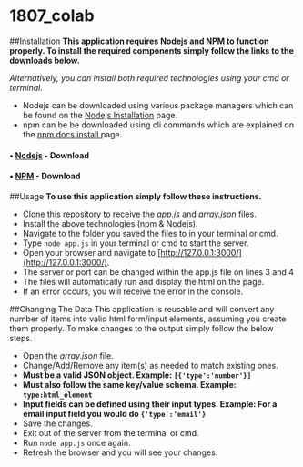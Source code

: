 # 1807_colab

##Installation
__This application requires Nodejs and NPM to function properly. To install the required components simply follow the links to the downloads below.__

*Alternatively, you can install both required technologies using your cmd or terminal.*

- Nodejs can be downloaded using various package managers which can be found on the [Nodejs Installation](https://nodejs.org/en/download/package-manager/) page.
- npm can be be downloaded using cli commands which are explained on the [npm docs install ](https://docs.npmjs.com/cli/install) page.

#### • [Nodejs](https://nodejs.org/en/) - Download
#### • [NPM](https://docs.npmjs.com/getting-started/installing-node) - Download

##Usage
__To use this application simply follow these instructions.__

* Clone this repository to receive the *app.js* and *array.json* files.
* Install the above technologies (npm & Nodejs).
* Navigate to the folder you saved the files to in your terminal or cmd.
* Type `node app.js` in your terminal or cmd to start the server.
* Open your browser and navigate to [http://127.0.0.1:3000/](http://127.0.0.1:3000/).
 * The server or port can be changed within the app.js file on lines 3 and 4
* The files will automatically run and display the html on the page.
 * If an error occurs, you will receive the error in the console.

##Changing The Data
This application is reusable and will convert any number of items into valid html form/input elements, assuming you create them properly. To make changes to the output simply follow the below steps.

* Open the *array.json* file.
* Change/Add/Remove any item(s) as needed to match existing ones.
 * __Must be a valid JSON object. Example: `[{'type':'number'}]`__
 * __Must also follow the same key/value schema. Example: `type:html_element`__
 * __Input fields can be defined using their input types. Example: For a email input field you would do `{'type':'email'}`__
* Save the changes.
* Exit out of the server from the terminal or cmd.
* Run `node app.js` once again.
* Refresh the browser and you will see your changes.